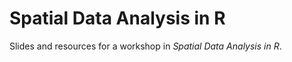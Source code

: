 # Spatial Data Analysis in R 

Slides and resources for a workshop in *Spatial Data Analysis in R*.



